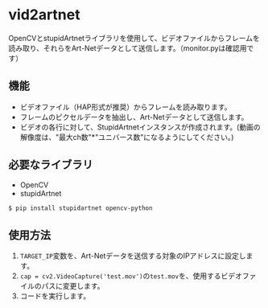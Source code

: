 #  vid2artnet

OpenCVとstupidArtnetライブラリを使用して、ビデオファイルからフレームを読み取り、それらをArt-Netデータとして送信します。（monitor.pyは確認用です）

## 機能

- ビデオファイル（HAP形式が推奨）からフレームを読み取ります。
- フレームのピクセルデータを抽出し、Art-Netデータとして送信します。
- ビデオの各行に対して、StupidArtnetインスタンスが作成されます。(動画の解像度は、"最大ch数"*"ユニバース数"になるようにしてください。)

## 必要なライブラリ

- OpenCV
- stupidArtnet

```bash
$ pip install stupidartnet opencv-python
```

## 使用方法

1. `TARGET_IP`変数を、Art-Netデータを送信する対象のIPアドレスに設定します。
2. `cap = cv2.VideoCapture('test.mov')`の`test.mov`を、使用するビデオファイルのパスに変更します。
3. コードを実行します。
